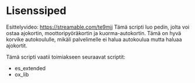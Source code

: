 # Lisenssiped
Esittelyvideo: https://streamable.com/te9mjj
Tämä scripti luo pedin, jolta voi ostaa ajokortin, moottoripyöräkortin ja kuorma-autokortin. Tämä on hyvä korvike autokoululle, mikäli palvelimelle ei halua autokoulua mutta haluaa ajokortit.

Tämä scripti vaatii toimiakseen seuraavat scriptit:
- es_extended
- ox_lib
